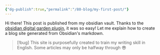 ```yaml
---
{"dg-publish":true,"permalink":"/80-blog/my-first-post/"}
---
```



Hi there! This post is published from my obsidian vault. Thanks to the [obsidian digital garden plugin](https://github.com/oleeskild/obsidian-digital-garden), it was so easy! Let me explain how to create a blog site generated from Obsidian's markdown.

> [!bug]
> This site is purposefully created to train my writing skill in English. Some articles may only be halfway through 😎


